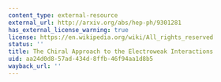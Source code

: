 ```yaml
---
content_type: external-resource
external_url: http://arxiv.org/abs/hep-ph/9301281
has_external_license_warning: true
license: https://en.wikipedia.org/wiki/All_rights_reserved
status: ''
title: The Chiral Approach to the Electroweak Interactions
uid: aa24d0d8-57ad-434d-8ffb-46f94aa1d8b5
wayback_url: ''
---
```

